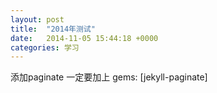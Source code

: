 ```yaml
---
layout: post
title:  "2014年测试"
date:   2014-11-05 15:44:18 +0000
categories: 学习
---
```

添加paginate 一定要加上 gems: [jekyll-paginate]

